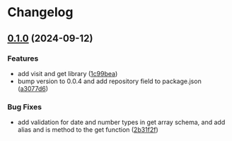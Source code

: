 # Changelog

## [0.1.0](https://github.com/JonDotsoy/utils-js/compare/utils-js-v0.0.4...utils-js-v0.1.0) (2024-09-12)


### Features

* add visit and get library ([1c99bea](https://github.com/JonDotsoy/utils-js/commit/1c99bea924e1e1d769c62f4cfe667f62fbc29453))
* bump version to 0.0.4 and add repository field to package.json ([a3077d6](https://github.com/JonDotsoy/utils-js/commit/a3077d640072eacc6b0a4021969b2873aea882b1))


### Bug Fixes

* add validation for date and number types in get array schema, and add alias and is method to the get function ([2b31f2f](https://github.com/JonDotsoy/utils-js/commit/2b31f2fa8d27fcb38b4855cd623387b84e650596))

